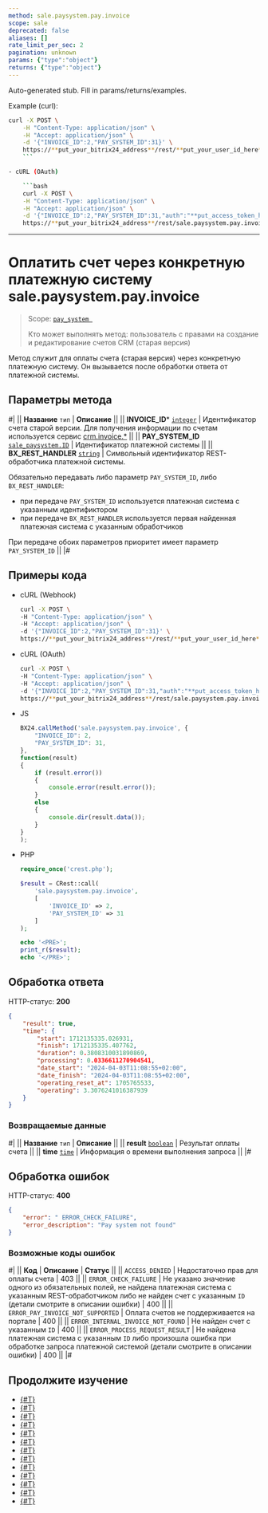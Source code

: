 ```yaml
---
method: sale.paysystem.pay.invoice
scope: sale
deprecated: false
aliases: []
rate_limit_per_sec: 2
pagination: unknown
params: {"type":"object"}
returns: {"type":"object"}
---
```


Auto-generated stub. Fill in params/returns/examples.

Example (curl):

```bash
curl -X POST \
    -H "Content-Type: application/json" \
    -H "Accept: application/json" \
    -d '{"INVOICE_ID":2,"PAY_SYSTEM_ID":31}' \
    https://**put_your_bitrix24_address**/rest/**put_your_user_id_here**/**put_your_webhook_here**/sale.paysystem.pay.invoice
    ```

- cURL (OAuth)

    ```bash
    curl -X POST \
    -H "Content-Type: application/json" \
    -H "Accept: application/json" \
    -d '{"INVOICE_ID":2,"PAY_SYSTEM_ID":31,"auth":"**put_access_token_here**"}' \
    https://**put_your_bitrix24_address**/rest/sale.paysystem.pay.invoice
```

---

# Оплатить счет через конкретную платежную систему sale.paysystem.pay.invoice

> Scope: [`pay_system `](../scopes/permissions.md)
>
> Кто может выполнять метод: пользователь с правами на создание и редактирование счетов CRM (старая версия)

Метод служит для оплаты счета (старая версия) через конкретную платежную систему. Он вызывается после обработки ответа от платежной системы.

## Параметры метода



#|
|| **Название**
`тип` | **Описание** ||
|| **INVOICE_ID***
[`integer`](../data-types.md) | Идентификатор счета старой версии. Для получения информации по счетам используется сервис [crm.invoice.*](../crm/outdated/invoice/index.md)
||
|| **PAY_SYSTEM_ID**
[`sale_paysystem.ID`](../sale/data-types.md) | Идентификатор платежной системы
||
|| **BX_REST_HANDLER**
[`string`](../data-types.md) | Символьный идентификатор REST-обработчика платежной системы.

Обязательно передавать либо параметр `PAY_SYSTEM_ID`, либо `BX_REST_HANDLER`:
- при передаче `PAY_SYSTEM_ID` используется платежная система с указанным идентификтором 
- при передаче `BX_REST_HANDLER` используется первая найденная платежная система с указанным обработчиков 

При передаче обоих параметров приоритет имеет параметр `PAY_SYSTEM_ID`
||
|#

## Примеры кода





- cURL (Webhook)

    ```bash
    curl -X POST \
    -H "Content-Type: application/json" \
    -H "Accept: application/json" \
    -d '{"INVOICE_ID":2,"PAY_SYSTEM_ID":31}' \
    https://**put_your_bitrix24_address**/rest/**put_your_user_id_here**/**put_your_webhook_here**/sale.paysystem.pay.invoice
    ```

- cURL (OAuth)

    ```bash
    curl -X POST \
    -H "Content-Type: application/json" \
    -H "Accept: application/json" \
    -d '{"INVOICE_ID":2,"PAY_SYSTEM_ID":31,"auth":"**put_access_token_here**"}' \
    https://**put_your_bitrix24_address**/rest/sale.paysystem.pay.invoice
    ```

- JS

    ```js
    BX24.callMethod('sale.paysystem.pay.invoice', {
        "INVOICE_ID": 2,
        "PAY_SYSTEM_ID": 31,
    }, 
    function(result) 
    { 
        if (result.error()) 
        {
            console.error(result.error()); 
        }
        else 
        { 
            console.dir(result.data()); 
        } 
    } 
    );
    ```

- PHP

    ```php
    require_once('crest.php');

    $result = CRest::call(
        'sale.paysystem.pay.invoice',
        [
            'INVOICE_ID' => 2,
            'PAY_SYSTEM_ID' => 31
        ]
    );

    echo '<PRE>';
    print_r($result);
    echo '</PRE>';
    ```



## Обработка ответа

HTTP-статус: **200**

```json
{
    "result": true,
    "time": {
        "start": 1712135335.026931,
        "finish": 1712135335.407762,
        "duration": 0.3808310031890869,
        "processing": 0.0336611270904541,
        "date_start": "2024-04-03T11:08:55+02:00",
        "date_finish": "2024-04-03T11:08:55+02:00",
        "operating_reset_at": 1705765533,
        "operating": 3.3076241016387939
    }
}
```

### Возвращаемые данные

#|
|| **Название**
`тип` | **Описание** ||
|| **result**
[`boolean`](../data-types.md) | Результат оплаты счета ||
|| **time**
[`time`](../data-types.md) | Информация о времени выполнения запроса ||
|#

## Обработка ошибок

HTTP-статус: **400**

```json
{
    "error": " ERROR_CHECK_FAILURE",
    "error_description": "Pay system not found"
}
```



### Возможные коды ошибок

#|
|| **Код** | **Описание** | **Статус** ||
|| `ACCESS_DENIED` | Недостаточно прав для оплаты счета | 403 ||
|| `ERROR_CHECK_FAILURE` | Не указано значение одного из обязательных полей, не найдена платежная система с указанным REST-обработчиком либо не найден счет с указанным `ID` (детали смотрите в описании ошибки) | 400 ||
|| `ERROR_PAY_INVOICE_NOT_SUPPORTED` | Оплата счетов не поддерживается на портале | 400 ||
|| `ERROR_INTERNAL_INVOICE_NOT_FOUND` | Не найден счет с указанным `ID` | 400 ||
|| `ERROR_PROCESS_REQUEST_RESULT` | Не найдена платежная система с указанным `ID` либо произошла ошибка при обработке запроса платежной системой (детали смотрите в описании ошибки) | 400 ||
|#



## Продолжите изучение

- [{#T}](./sale-pay-system-handler-add.md)
- [{#T}](./sale-pay-system-handler-update.md)
- [{#T}](./sale-pay-system-handler-list.md)
- [{#T}](./sale-pay-system-handler-delete.md)
- [{#T}](./sale-pay-system-add.md)
- [{#T}](./sale-pay-system-update.md)
- [{#T}](./sale-pay-system-list.md)
- [{#T}](./sale-pay-system-delete.md)
- [{#T}](./sale-pay-system-settings-get.md)
- [{#T}](./sale-pay-system-settings-update.md)
- [{#T}](./sale-pay-system-pay-payment.md)
- [{#T}](./sale-pay-system-settings-payment-get.md)
- [{#T}](./sale-pay-system-settings-invoice-get.md)
